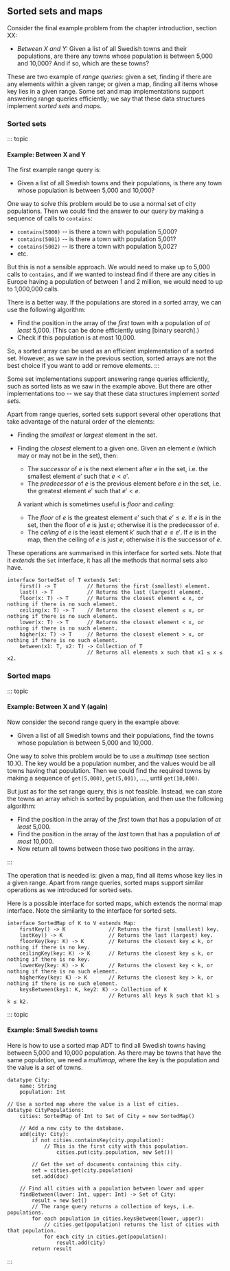 
## Sorted sets and maps

Consider the final example problem from the chapter introduction, section XX:

- *Between X and Y:* Given a list of all Swedish towns and their populations, are there any towns whose population is between 5,000 and 10,000? And if so, which are these towns?

These are two example of *range queries*:
given a set, finding if there are any elements within a given range;
or given a map, finding all items whose key lies in a given range.
Some set and map implementations support answering range queries efficiently; we say that these data structures implement *sorted sets* and *maps*.

### Sorted sets

::: topic
#### Example: Between X and Y

The first example range query is:

- Given a list of all Swedish towns and their populations, is there any town whose population is between 5,000 and 10,000?

One way to solve this problem would be to use a normal set of city populations.
Then we could find the answer to our query by making a sequence of calls to `contains`:

- `contains(5000)` -- is there a town with population 5,000?
- `contains(5001)` -- is there a town with population 5,001?
- `contains(5002)` -- is there a town with population 5,002?
- etc.

But this is not a sensible approach.
We would need to make up to 5,000 calls to `contains`, and if we wanted to instead find if there are any cities in Europe having a population of between 1 and 2 million, we would need to up to 1,000,000 calls.

There is a better way.
If the populations are stored in a sorted array, we can use the following algorithm:

- Find the position in the array of the *first* town with a population of *at least* 5,000.
  (This can be done efficiently using [binary search].)
- Check if this population is at most 10,000.

So, a sorted array can be used as an efficient implementation of a sorted set.
However, as we saw in the previous section, sorted arrays are not the best choice if you want to add or remove elements.
:::

Some set implementations support answering range queries efficiently, such as sorted lists as we saw in the example above.
But there are other implementations too -- we say that these data structures implement *sorted sets*.

Apart from range queries, sorted sets support several other operations that take advantage of the natural order of the elements:

-   Finding the *smallest* or *largest* element in the set.

-   Finding the *closest* element to a given one.
    Given an element $e$ (which may or may not be in the set), then:

    -   The *successor* of $e$ is the next element after $e$ in the set,
        i.e. the smallest element $e'$ such that $e < e'$.
    -   The *predecessor* of $e$ is the previous element before $e$ in the set,
        i.e. the greatest element $e'$ such that $e' < e$.

    A variant which is sometimes useful is *floor* and *ceiling*:

    -   The *floor* of $e$ is the greatest element $e'$ such that $e' \leq e$.
        If $e$ is in the set, then the floor of $e$ is just $e$; otherwise it is the predecessor of $e$.
    -   The *ceiling* of $e$ is the least element $k'$ such that $e \leq e'$.
        If $e$ is in the map, then the ceiling of $e$ is just $e$; otherwise it is the successor of $e$.

These operations are summarised in this interface for sorted sets.
Note that it *extends* the `Set` interface, it has all the methods that normal sets also have.

    interface SortedSet of T extends Set:
        first() -> T          // Returns the first (smallest) element.
        last() -> T           // Returns the last (largest) element.
        floor(x: T) -> T      // Returns the closest element ≤ x, or nothing if there is no such element.
        ceiling(x: T) -> T    // Returns the closest element ≤ x, or nothing if there is no such element.
        lower(x: T) -> T      // Returns the closest element < x, or nothing if there is no such element.
        higher(x: T) -> T     // Returns the closest element > x, or nothing if there is no such element.
        between(x1: T, x2: T) -> Collection of T
                              // Returns all elements x such that x1 ≤ x ≤ x2.

### Sorted maps

::: topic
#### Example: Between X and Y (again)

Now consider the second range query in the example above:

- Given a list of all Swedish towns and their populations, find the towns whose population is between 5,000 and 10,000.

One way to solve this problem would be to use a *multimap* (see section 10.X).
The key would be a population number, and the values would be all towns having that population.
Then we could find the required towns by making a sequence of `get(5,000)`, `get(5,001)`, ...., until `get(10,000)`.

But just as for the set range query, this is not feasible.
Instead, we can store the towns an array which is sorted by population, and then use the following algorithm:

- Find the position in the array of the *first* town that has a population of *at least* 5,000.
- Find the position in the array of the *last* town that has a population of *at most* 10,000.
- Now return all towns between those two positions in the array.

:::

The operation that is needed is: given a map, find all items whose key lies in a given range.
Apart from range queries, sorted maps support similar operations as we introduced for sorted sets.

Here is a possible interface for sorted maps, which extends the normal map interface.
Note the similarity to the interface for sorted sets.

    interface SortedMap of K to V extends Map:
        firstKey() -> K              // Returns the first (smallest) key.
        lastKey() -> K               // Returns the last (largest) key.
        floorKey(key: K) -> K        // Returns the closest key ≤ k, or nothing if there is no key.
        ceilingKey(key: K) -> K      // Returns the closest key ≤ k, or nothing if there is no key.
        lowerKey(key: K) -> K        // Returns the closest key < k, or nothing if there is no such element.
        higherKey(key: K) -> K       // Returns the closest key > k, or nothing if there is no such element.
        keysBetween(key1: K, key2: K) -> Collection of K
                                     // Returns all keys k such that k1 ≤ k ≤ k2.


::: topic
#### Example: Small Swedish towns

Here is how to use a sorted map ADT to find all Swedish towns having
between 5,000 and 10,000 population. As there may be towns that have the
same population, we need a *multimap*, where the key is the population and the value is a *set* of towns.

    datatype City:
        name: String
        population: Int

    // Use a sorted map where the value is a list of cities.
    datatype CityPopulations:
        cities: SortedMap of Int to Set of City = new SortedMap()

        // Add a new city to the database.
        add(city: City):
            if not cities.containsKey(city.population):
                // This is the first city with this population.
                    cities.put(city.population, new Set())

            // Get the set of documents containing this city.
            set = cities.get(city.population)
            set.add(doc)

        // Find all cities with a population between lower and upper
        findBetween(lower: Int, upper: Int) -> Set of City:
            result = new Set()
            // The range query returns a collection of keys, i.e. populations.
            for each population in cities.keysBetween(lower, upper):
                // cities.get(population) returns the list of cities with that population.
                for each city in cities.get(population):
                    result.add(city)
            return result

:::

